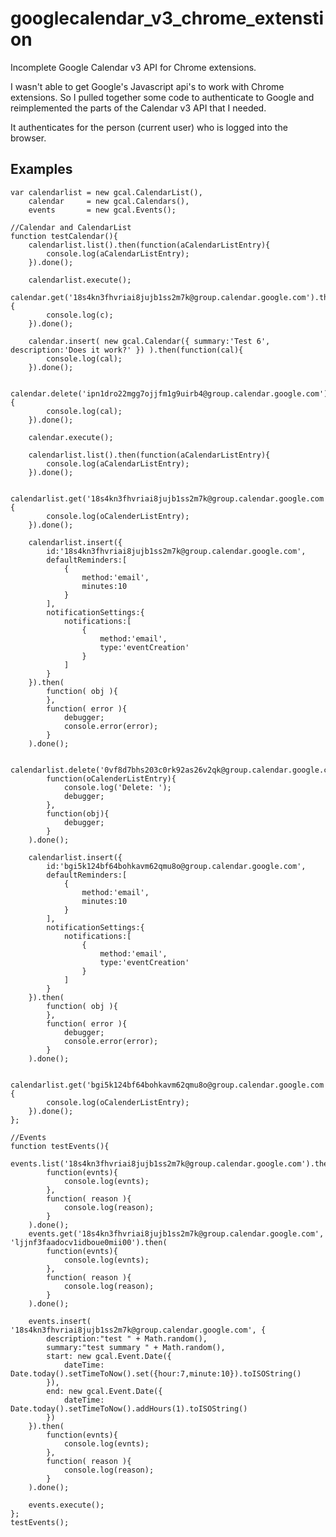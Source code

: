 googlecalendar_v3_chrome_extenstion
===================================

Incomplete Google Calendar v3 API for Chrome extensions.

I wasn't able to get Google's Javascript api's to work with Chrome extensions. So I pulled together some code to authenticate to Google and reimplemented the parts of the Calendar v3 API that I needed. 

It authenticates for the person (current user) who is logged into the browser.

Examples
--------
    var calendarlist = new gcal.CalendarList(),
        calendar     = new gcal.Calendars(),
        events       = new gcal.Events();
    
    //Calendar and CalendarList
    function testCalendar(){
        calendarlist.list().then(function(aCalendarListEntry){
            console.log(aCalendarListEntry);
        }).done();

        calendarlist.execute();
        calendar.get('18s4kn3fhvriai8jujb1ss2m7k@group.calendar.google.com').then(function(c){
            console.log(c);
        }).done();

        calendar.insert( new gcal.Calendar({ summary:'Test 6', description:'Does it work?' }) ).then(function(cal){
            console.log(cal);
        }).done();

        calendar.delete('ipn1dro22mgg7ojjfm1g9uirb4@group.calendar.google.com').then(function(cal){
            console.log(cal);
        }).done();

        calendar.execute();

        calendarlist.list().then(function(aCalendarListEntry){
            console.log(aCalendarListEntry);
        }).done();

        calendarlist.get('18s4kn3fhvriai8jujb1ss2m7k@group.calendar.google.com').then(function(oCalenderListEntry){
            console.log(oCalenderListEntry);
        }).done();

        calendarlist.insert({
            id:'18s4kn3fhvriai8jujb1ss2m7k@group.calendar.google.com',
            defaultReminders:[
                {
                    method:'email',
                    minutes:10
                }
            ],
            notificationSettings:{
                notifications:[
                    {
                        method:'email',
                        type:'eventCreation'
                    }
                ]
            }
        }).then(
            function( obj ){
            },
            function( error ){
                debugger;
                console.error(error);
            }
        ).done();

        calendarlist.delete('0vf8d7bhs203c0rk92as26v2qk@group.calendar.google.com').then(
            function(oCalenderListEntry){
                console.log('Delete: ');
                debugger;
            },
            function(obj){
                debugger;
            }
        ).done();

        calendarlist.insert({
            id:'bgi5k124bf64bohkavm62qmu8o@group.calendar.google.com',
            defaultReminders:[
                {
                    method:'email',
                    minutes:10
                }
            ],
            notificationSettings:{
                notifications:[
                    {
                        method:'email',
                        type:'eventCreation'
                    }
                ]
            }
        }).then(
            function( obj ){
            },
            function( error ){
                debugger;
                console.error(error);
            }
        ).done();

        calendarlist.get('bgi5k124bf64bohkavm62qmu8o@group.calendar.google.com').then(function(oCalenderListEntry){
            console.log(oCalenderListEntry);
        }).done();
    };

    //Events
    function testEvents(){
        events.list('18s4kn3fhvriai8jujb1ss2m7k@group.calendar.google.com').then(
            function(evnts){
                console.log(evnts);
            },
            function( reason ){
                console.log(reason);
            }
        ).done();
        events.get('18s4kn3fhvriai8jujb1ss2m7k@group.calendar.google.com', 'ljjnf3faadocv1idboue0mii00').then(
            function(evnts){
                console.log(evnts);
            },
            function( reason ){
                console.log(reason);
            }
        ).done();

        events.insert( '18s4kn3fhvriai8jujb1ss2m7k@group.calendar.google.com', {
            description:"test " + Math.random(),
            summary:"test summary " + Math.random(),
            start: new gcal.Event.Date({
                dateTime: Date.today().setTimeToNow().set({hour:7,minute:10}).toISOString()
            }),
            end: new gcal.Event.Date({
                dateTime: Date.today().setTimeToNow().addHours(1).toISOString()
            })
        }).then(
            function(evnts){
                console.log(evnts);
            },
            function( reason ){
                console.log(reason);
            }
        ).done();

        events.execute();
    };
    testEvents();
